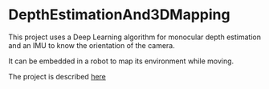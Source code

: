 # DepthEstimationAnd3DMapping

This project uses a Deep Learning algorithm for monocular depth estimation and an IMU to know the orientation of the camera.

It can be embedded in a robot to map its environment while moving.

The project is described [here](https://apiquet.com/2021/04/09/depth-estimation-and-3d-mapping/)

